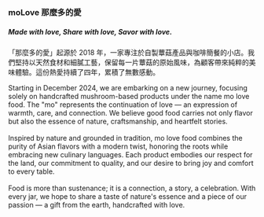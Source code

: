 <div class="container-fluid p-0 h-100">
  <div class="row g-0 h-100">
    <div class="col-12 col-lg-6 d-flex justify-content-center">
      <!-- title -->
      <div class="d-flex justify-content-center flex-column m-5">
        <div class="d-flex flex-column mb-5">
          <h3 class="color-white mb-2">moLove  那麼多的愛</h3>
          <h5 class="color-white">Made with love, Share with love, Savor with love.</h5>
        </div>
        <div class="d-flex mb-5 mxw-500px">
          <p class="color-white">「那麼多的愛」起源於 2018 年，一家專注於自製蕈菇產品與咖啡簡餐的小店。我們堅持以天然食材和細膩工藝，保留每一片蕈菇的原始風味，為顧客帶來純粹的美味體驗。這份熱愛持續了四年，累積了無數感動。
          </p>
        </div>
        <div class="d-flex mb-5 mxw-500px">
          <p class="color-white">Starting in December 2024, we are embarking on a new journey, focusing solely on handcrafted
            mushroom-based products under the name mo love food. The "mo" represents the continuation of love — an expression of
            warmth, care, and connection. We believe good food carries not only flavor but also the essence of nature,
            craftsmanship, and heartfelt stories.<br>
            <br>
            Inspired by nature and grounded in tradition, mo love food combines the purity of Asian flavors with a modern twist,
            honoring the roots while embracing new culinary languages. Each product embodies our respect for the land, our
            commitment to quality, and our desire to bring joy and comfort to every table.<br>
            <br>
            Food is more than sustenance; it is a connection, a story, a celebration.
            With every jar, we hope to share a taste of nature's essence and a piece of our passion — a gift from the earth,
            handcrafted with love.
